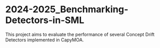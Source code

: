 # 2024-2025_Benchmarking-Detectors-in-SML
This project aims to evaluate the performance of several Concept Drift Detectors implemented in CapyMOA.
